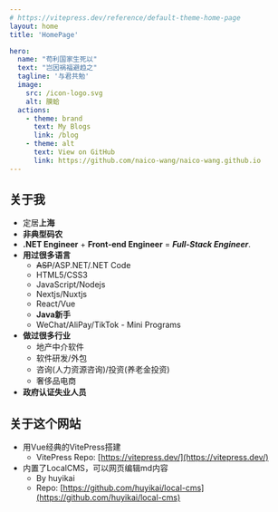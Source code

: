 ```yaml
---
# https://vitepress.dev/reference/default-theme-home-page
layout: home
title: 'HomePage'

hero:
  name: "苟利国家生死以"
  text: "岂因祸福避趋之"
  tagline: '与君共勉'
  image:
    src: /icon-logo.svg
    alt: 膜蛤
  actions:
    - theme: brand
      text: My Blogs
      link: /blog
    - theme: alt
      text: View on GitHub
      link: https://github.com/naico-wang/naico-wang.github.io
--- 
```


## 关于我
- 定居**上海**
- **非典型码农**
- **.NET Engineer** + **Front-end Engineer** = **_Full-Stack Engineer_**.
- **用过很多语言**
  - ~~ASP~~/ASP.NET/.NET Code
  - HTML5/CSS3
  - JavaScript/Nodejs
  - Nextjs/Nuxtjs
  - React/Vue
  - **Java新手**
  - WeChat/AliPay/TikTok - Mini Programs
- **做过很多行业**
  - 地产中介软件
  - 软件研发/外包
  - 咨询(人力资源咨询)/投资(养老金投资)
  - 奢侈品电商
- **政府认证失业人员**

## 关于这个网站

- 用Vue经典的VitePress搭建
  - VitePress Repo: [https://vitepress.dev/](https://vitepress.dev/)
- 内置了LocalCMS，可以网页编辑md内容
  - By huyikai
  - Repo: [https://github.com/huyikai/local-cms](https://github.com/huyikai/local-cms)
